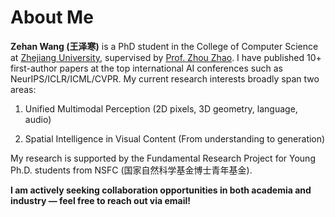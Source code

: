
# About Me

**Zehan Wang (王泽寒)** is a PhD student in the College of Computer Science at [Zhejiang University](https://www.zju.edu.cn/english/), supervised by [Prof. Zhou Zhao](https://person.zju.edu.cn/zhaozhou).
I have published 10+ first-author papers at the top international AI conferences such as NeurIPS/ICLR/ICML/CVPR.
My current research interests broadly span two areas:

1. Unified Multimodal Perception (2D pixels, 3D geometry, language, audio)

2. Spatial Intelligence in Visual Content (From understanding to generation)

My research is supported by the Fundamental Research Project for Young Ph.D. students from NSFC (国家自然科学基金博士青年基金).

**I am actively seeking collaboration opportunities in both academia and industry — feel free to reach out via email!**
